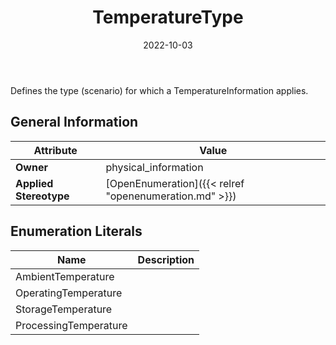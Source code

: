 ﻿---
title: TemperatureType
toc: false
type: specs
date: "2022-10-03"
draft: false
specification: VEC
version: 2.0.1
documentType: "Recommendation"
elementType: Class
classes:
  - TemperatureType
menu_name: vec-2.0.1
---
Defines the type (scenario)&#160;for which a TemperatureInformation applies.

## General Information

| Attribute               | Value |
|-------------------------|-------|
| **Owner**               | physical_information |
| **Applied Stereotype**  | [OpenEnumeration]({{< relref "openenumeration.md" >}})<br/>  |

## Enumeration Literals
| Name          | **Description** |
|---------------|-----------------|
| AmbientTemperature |  |
| OperatingTemperature |  |
| StorageTemperature |  |
| ProcessingTemperature |  |
